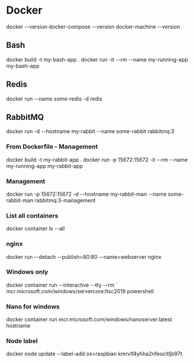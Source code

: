 # Docker

docker --version
docker-compose --version
docker-machine --version

## Bash

docker build -t my-bash-app .
docker run -it --rm --name my-running-app my-bash-app

## Redis

docker run --name some-redis -d redis

## RabbitMQ

docker run -d --hostname my-rabbit --name some-rabbit rabbitmq:3

### From Dockerfile - Management

docker build -t my-rabbit-app .
docker run -p 15672:15672 -it --rm --name my-running-app my-rabbit-app

### Management

docker run -p 15672:15672 -d --hostname my-rabbit-man --name some-rabbit-man rabbitmq:3-management

### List all containers

docker container ls --all

### nginx

docker run --detach --publish=80:80 --name=webserver nginx

### Windows only

docker container run --interactive --tty --rm `
  mcr.microsoft.com/windows/servercore:ltsc2019 powershell

### Nano for windows

docker container run mcr.microsoft.com/windows/nanoserver:latest hostname

### Node label

docker node update --label-add os=raspbian kmrvlf4yhha2nfeocltljb97t
